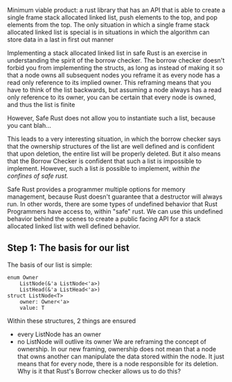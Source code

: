 Minimum viable product:
a rust library that has an API that is able to create a single frame stack allocated linked list, push elements to the top, and pop elements from the top. The only situation in which a single frame stack allocated linked list is special is in situations in which the algorithm can store data in a last in first out manner

Implementing a stack allocated linked list in safe Rust is an exercise in understanding the spirit of the borrow checker. The borrow checker doesn't forbid you from implementing the structs, as long as instead of making it so that a node owns all subsequent nodes you reframe it as every node has a read only reference to its implied owner. This reframing means that you have to think of the list backwards, but assuming a node always has a read only reference to its owner, you can be certain  that every node is owned, and thus the list is finite

However, Safe Rust does not allow you to instantiate such a list, because you cant blah...

This leads to a very interesting situation, in which the borrow checker says that the ownership structures of the list are well defined and is confident that upon deletion, the entire list will be properly deleted. But it also means that the Borrow Checker is confident that such a list is impossible to implement. However, such a list *is* possible to implement, *within the confines of safe rust.*

Safe Rust provides a programmer multiple options for memory management, because Rust doesn't guarantee that a destructor will always run. In other words, there are some types of undefined behavior that Rust Programmers have access to, within "safe" rust. We can use this undefined behavior behind the scenes to create a public facing API for a stack allocated linked list with well defined behavior. 

## Step 1: The basis for our list
The basis of our list is simple: 
```
enum Owner
	ListNode(&'a ListNode<'a>)
	ListHead(&'a ListHead<'a>)
struct ListNode<T>
	owner: Owner<'a>
	value: T
```
Within these structures, 2 things are ensured
 - every ListNode has an owner
 - no ListNode will outlive its owner
We are reframing the concept of ownership. In our new framing, ownership does not mean that a node that owns another can manipulate the data stored within the node. It just means that for every node, there is a node responsible for its deletion. Why is it that Rust's Borrow checker allows us to do this?